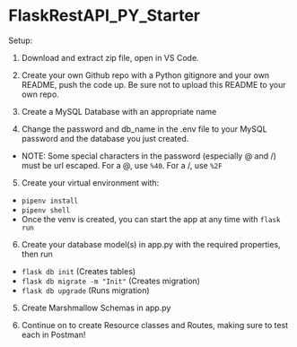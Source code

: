 # FlaskRestAPI_PY_Starter

Setup:

1. Download and extract zip file, open in VS Code.

2. Create your own Github repo with a Python gitignore and your own README, push the code up. Be sure not to upload this README to your own repo.

3. Create a MySQL Database with an appropriate name

4. Change the password and db_name in the .env file to your MySQL password and the database you just created.
 - NOTE: Some special characters in the password (especially @ and /) must be url escaped. For a @, use `%40`. For a /, use `%2F`

5. Create your virtual environment with:
 - `pipenv install`
 - `pipenv shell`
 - Once the venv is created, you can start the app at any time with `flask run`

6. Create your database model(s) in app.py with the required properties, then run
 - `flask db init` (Creates tables)
 - `flask db migrate -m "Init"` (Creates migration)
 - `flask db upgrade` (Runs migration)

5. Create Marshmallow Schemas in app.py

6. Continue on to create Resource classes and Routes, making sure to test each in Postman!
